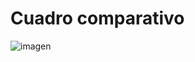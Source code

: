 # Cuadro comparativo
![imagen](https://user-images.githubusercontent.com/71948953/143513842-c71701da-5467-4b8c-88b7-fd5c2b924f60.png)
